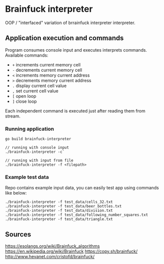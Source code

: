 # Brainfuck interpreter

OOP / "interfaced" variation of brrainfuck interpreter interpreter.

## Application execution and commands

Program consumes console input and executes interprets commands. 
Available commands:
- `+` increments current memory cell
- `-` decrements current memory cell
- `<` increments memory current address
- `>` decrements memory current address
- `.` display current cell value
- `,` set current cell value
- `[` open loop
- `]` close loop

Each independent command is executed just after reading them from stream.


### Running application

```// build app
go build brainfuck-interpreter 

// running with console input
./brainfuck-interpreter -c`

// running with input from file
./brainfuck-interpreter -f <filepath>
```

### Example test data

Repo contains example input data, you can easily test app using commands like below:
```./brainfuck-interpreter -f test_data/hello_world.txt
./brainfuck-interpreter -f test_data/cells_32.txt
./brainfuck-interpreter -f test_data/beer_bottles.txt
./brainfuck-interpreter -f test_data/division.txt
./brainfuck-interpreter -f test_data/following_number_squares.txt
./brainfuck-interpreter -f test_data/triangle.txt
```

## Sources

https://esolangs.org/wiki/Brainfuck_algorithms
https://en.wikipedia.org/wiki/Brainfuck
https://copy.sh/brainfuck/
http://www.hevanet.com/cristofd/brainfuck/ 
